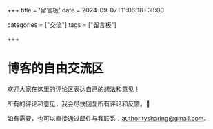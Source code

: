 +++
title = '留言板'
date = 2024-09-07T11:06:18+08:00

categories = ["交流"]
tags = ["留言板"]

+++



# 博客的自由交流区

欢迎大家在这里的评论区表达自己的想法和意见！

所有的评论和意见，我会尽快回复所有评论和反馈。🥰

如有需要，也可以直接通过邮件与我联系：[authoritysharing@gmail.com](mailto:authoritysharing@gmail.com)。

